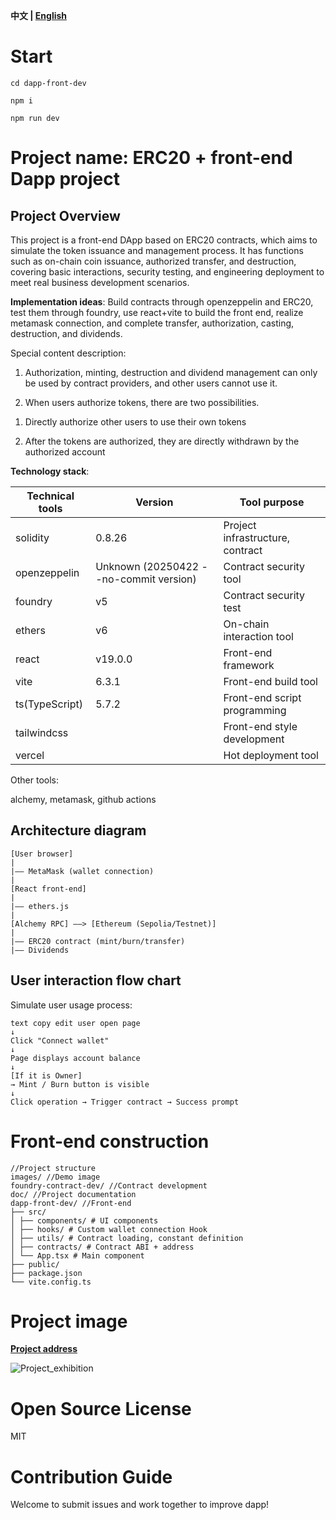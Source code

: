 **中文 | [English](https://github.com/Yotoha0303/ERC20_Dapp_Project/blob/main/REDEME_en.md)**
# Start

```
cd dapp-front-dev

npm i

npm run dev
```

# Project name: ERC20 + front-end Dapp project

## Project Overview

This project is a front-end DApp based on ERC20 contracts, which aims to simulate the token issuance and management process. It has functions such as on-chain coin issuance, authorized transfer, and destruction, covering basic interactions, security testing, and engineering deployment to meet real business development scenarios.

**Implementation ideas**: Build contracts through openzeppelin and ERC20, test them through foundry, use react+vite to build the front end, realize metamask connection, and complete transfer, authorization, casting, destruction, and dividends.

Special content description:

1. Authorization, minting, destruction and dividend management can only be used by contract providers, and other users cannot use it.

2. When users authorize tokens, there are two possibilities.

1) Directly authorize other users to use their own tokens

2) After the tokens are authorized, they are directly withdrawn by the authorized account

**Technology stack**:

| Technical tools | Version | Tool purpose |
| -------------- | -------------------------------- | ------------------ |
| solidity | 0.8.26 | Project infrastructure, contract |
| openzeppelin | Unknown (20250422 --no-commit version) | Contract security tool |
| foundry | v5 | Contract security test |
| ethers | v6 | On-chain interaction tool |
| react | v19.0.0 | Front-end framework |
| vite | 6.3.1 | Front-end build tool |
| ts(TypeScript) | 5.7.2 | Front-end script programming |
| tailwindcss | | Front-end style development |
| vercel | | Hot deployment tool |

Other tools:

alchemy, metamask, github actions

## Architecture diagram

```
[User browser]
|
|—— MetaMask (wallet connection)
|
[React front-end]
|
|—— ethers.js
|
[Alchemy RPC] ——> [Ethereum (Sepolia/Testnet)]
|
|—— ERC20 contract (mint/burn/transfer)
|—— Dividends

```

## User interaction flow chart

Simulate user usage process:

```
text copy edit user open page
↓
Click "Connect wallet"
↓
Page displays account balance
↓
[If it is Owner]
→ Mint / Burn button is visible
↓
Click operation → Trigger contract → Success prompt
```

# Front-end construction

```
//Project structure
images/ //Demo image
foundry-contract-dev/ //Contract development
doc/ //Project documentation
dapp-front-dev/ //Front-end
├── src/
│ ├── components/ # UI components
│ ├── hooks/ # Custom wallet connection Hook
│ ├── utils/ # Contract loading, constant definition
│ ├── contracts/ # Contract ABI + address
│ └── App.tsx # Main component
├── public/
├── package.json
└── vite.config.ts

```

# Project image

**[Project address](https://erc20-dapp.vercel.app/)**

<!--- ![Project_image](https://github.com/Yotoha0303/ERC20_Dapp_Project/blob/main/images/MyToken%20Dapp.png) --->
![Project_exhibition](https://github.com/Yotoha0303/erc20_dapp/blob/main/images/erc20_dapp_exhibition.png)

# Open Source License

MIT

# Contribution Guide

Welcome to submit issues and work together to improve dapp!